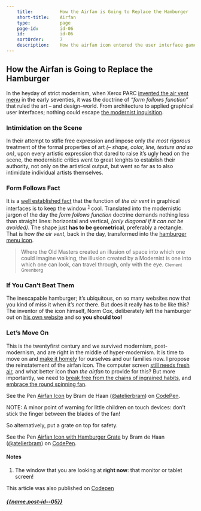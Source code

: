 ```yaml
---
    title:          How the Airfan is Going to Replace the Hamburger
    short-title:    Airfan
    type:           page
    page-id:        id-06
    id:             id-06
    sortOrder:      7
    description:    How the airfan icon entered the user interface game and came out on top of the competition
---
```


## How the Airfan is Going to Replace the Hamburger

<span class="dropcap">I</span>n the heyday of strict modernism, when Xerox PARC [invented the air vent menu](https://vimeo.com/61556918#t=1265s) in the early seventies, it was the doctrine of _“form follows function”_ that ruled the art – and design–world. From architecture to applied graphical user interfaces; nothing could escape [the modernist inquisition](https://www.dukeupress.edu/Modern-Inquisitions).

### Intimidation on the Scene
In their attempt to stifle free expression and impose only _the most rigorous_ treatment of the formal properties of art _(– shape, color, line, texture and so on)_, upon every artistic expression that dared to raise it’s ugly head on the scene, the modernistic critics went to great lenghts to establish their authority, not only on the artistical output, but went so far as to also intimidate individual artists themselves.

### Form Follows Fact
It is a [well established fact](https://www.evernote.com/shard/s207/sh/022f2237-4b4f-4096-87f2-053acd228c2d/ede2672bc3f39a1b0232f84e01ca0a83) that the function of _the air vent_ in graphical interfaces is to keep the window <sup><a href="#note-1" class="sup-link" id="supLink1">1</a></sup> cool. Translated into the modernistic jargon of the day the _form follows function_ doctrine demands nothing less than straight lines: horizontal and vertical, _(only diagonal if it can not be avoided)_. The shape just **has to be geometrical**, preferably a rectangle. That is how _the air vent_, back in the day, transformed into the [hamburger menu icon](http://codepen.io/tag/hamburger).

> Where the Old Masters created an illusion of space into which one could imagine walking, the illusion created by a Modernist is one into which one can look, can travel through, only with the eye. <small class="small author">Clement Greenberg</small>

### If You Can’t Beat Them
The inescapable hamburger; it’s ubiquitous, on so many websites now that you kind of miss it when it’s _not_ there. But does it really has to be like this? The inventor of the icon himself, Norm Cox, deliberately left the hamburger out on [his own website](http://www.coxhall.com/product-folio.html) and so **you should too!**

### Let’s Move On
This is the twentyfirst century and we survived modernism, post-modernism, and are right in the middle of hyper-modernism. It is time to move on and [make it homely](http://frankchimero.com/writing//make-it-homely/) for ourselves and our families now. I propose the reinstatement of the airfan icon. The computer screen [still needs fresh air](http://hanselminutes.com/), and what better icon than _the airfan_ to provide for this? But more importantly, we need to [break free from the chains of ingrained habits](https://medium.com/cool-code-pal/how-node-js-is-going-to-replace-javascript-cf72b588b1b), and [embrace the round spinning fan](https://www.youtube.com/watch?v=wkyRFzLhwDc).

<p data-height="128" data-theme-id="71" data-slug-hash="eNzKgE" data-default-tab="result" data-user="atelierbram" class='codepen'>See the Pen <a href='http://codepen.io/atelierbram/pen/eNzKgE/'>Airfan Icon</a> by Bram de Haan (<a href='http://codepen.io/atelierbram'>@atelierbram</a>) on <a href='http://codepen.io'>CodePen</a>.</p>
<script async src="//assets.codepen.io/assets/embed/ei.js"></script>

<span class="note">NOTE: A minor point of warning for little children on touch devices: don’t stick the finger between the blades of the fan!</span>

So alternatively, put a grate on top for safety.

<p data-height="128" data-theme-id="71" data-slug-hash="bdwxrx" data-default-tab="result" data-user="atelierbram" class='codepen'>See the Pen <a href='http://codepen.io/atelierbram/pen/bdwxrx/'>Airfan Icon with Hamburger Grate</a> by Bram de Haan (<a href='http://codepen.io/atelierbram'>@atelierbram</a>) on <a href='http://codepen.io'>CodePen</a>.</p>
<script async src="//assets.codepen.io/assets/embed/ei.js"></script>

#### Notes
1. <span id="note-1">The window that you are looking at **right now**: that monitor or tablet screen!</span>


<span class="note">This article was also published on [Codepen](http://codepen.io/atelierbram/blog/airfan)</span>

<div class="prevnext">
  <h5><a href="../{{url.post-id--05}}" rel="prev">{{name.post-id--05}}</a></h5>
</div>
